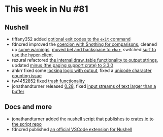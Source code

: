 # This week in Nu #81

## Nushell

- tiffany352 added [optional exit codes to the `exit` command](https://github.com/nushell/nushell/pull/3132)
- fdncred improved the [coercion with $nothing for comparisons](https://github.com/nushell/nushell/pull/3133), cleaned up [some warnings](https://github.com/nushell/nushell/pull/3137), [moved bel and backspace to `char`](https://github.com/nushell/nushell/pull/3144), switched [surf to use the hyper-client](https://github.com/nushell/nushell/pull/3154)
- rezural refactored [the internal draw_table functionality to output strings](https://github.com/nushell/nushell/pull/3135), updated [minus (the paging support crate) to 3.3.0](https://github.com/nushell/nushell/pull/3136)
- ahkrr fixed some [locking logic with output](https://github.com/nushell/nushell/pull/3140), fixed a [unicode character counting issue](https://github.com/nushell/nushell/pull/3159)
- tw4452852 fixed [trash functionality](https://github.com/nushell/nushell/pull/3146)
- jonathandturner released [0.28](https://github.com/nushell/nushell/pull/3149), fixed [input streams of text larger than a buffer](https://github.com/nushell/nushell/pull/3153)

## Docs and more

- jonathandturner added the [nushell script that publishes to crates.io to the script repo](https://github.com/nushell/nu_scripts/blob/main/nu_release.nu)
- fdncred published [an official VSCode extension for Nushell](https://marketplace.visualstudio.com/items?itemName=TheNuProjectContributors.vscode-nushell-lang)
